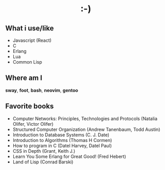 <div align="center" id="toc">
  <ul align="center" style="list-style: none;">
    <summary>
      <h1>:-)</h1>
    </summary>
  </ul>
</div>

## What i use/like

- Javascript (React)
- C
- Erlang
- Lua
- Common Lisp

## Where am I

<b>sway</b>, <b>foot</b>, <b>bash</b>, <b>neovim</b>, <b>gentoo</b>

## Favorite books

* Computer Networks: Principles, Technologies and Protocols (Natalia Olifer, Victor Olifer)
* Structured Computer Organization (Andrew Tanenbaum, Todd Austin)
* Introduction to Database Systems (C. J. Date)
* Introduction to Algorithms (Thomas H Cormen)
* How to program in C (Datel Harvey, Datel Paul)
* CSS in Depth (Grant, Keith J.)
* Learn You Some Erlang for Great Good! (Fred Hebert)
* Land of Lisp (Conrad Barski)
